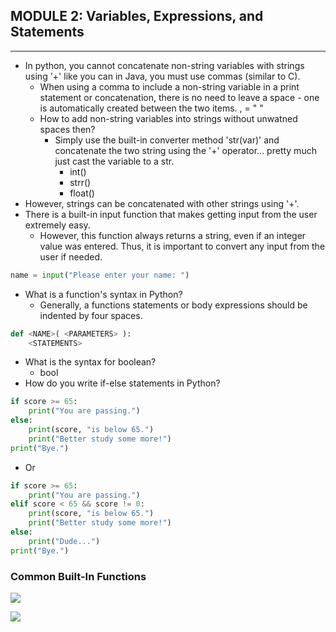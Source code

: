 ## **MODULE 2:** Variables, Expressions, and Statements
***
* In python, you cannot concatenate non-string variables with strings using '+' like you can in Java, you must use commas (similar to C).
    * When using a comma to include a non-string variable in a print statement or concatenation, there is no need to leave a space - one is automatically created between the two items. , = " "
    * How to add non-string variables into strings without unwatned spaces then?
        * Simply use the built-in converter method 'str(var)' and concatenate the two string using the '+' operator... pretty much just cast the variable to a str.
            - int()
            - strr()
            - float()
* However, strings can be concatenated with other strings using '+'.
* There is a built-in input function that makes getting input from the user extremely easy. 
    * However, this function always returns a string, even if an integer value was entered. Thus, it is important to convert any input from the user if needed.
```python
name = input("Please enter your name: ")
```
* What is a function's syntax in Python?
    * Generally, a functions statements or body expressions should be indented by four spaces.
```python
def <NAME>( <PARAMETERS> ):
    <STATEMENTS>
```
* What is the syntax for boolean?
    * bool
* How do you write if-else statements in Python?
```python
if score >= 65:
    print("You are passing.")
else:
    print(score, "is below 65.")
    print("Better study some more!")
print("Bye.")
```
* Or
```python
if score >= 65:
    print("You are passing.")
elif score < 65 && score != 0:
    print(score, "is below 65.")
    print("Better study some more!")
else:
    print("Dude...")
print("Bye.")
```

### **Common Built-In Functions**
![](https://i.gyazo.com/bebd33360715e58131d3ab8805363ff0.png)

![](https://i.gyazo.com/0f5be99a83273ae24aeb9d0189f2475f.png)